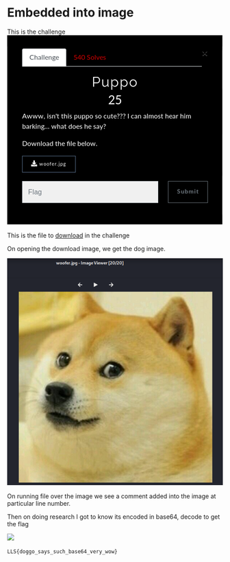 # Embedded into image

This is the challenge
![](images/pappo_ch.png)

This is the file to [download](woofer.jpg) in the challenge

On opening the download image, we get the dog image.

![](images/pappo_given.png)

On running file over the image we see a comment added into the image at particular line number.

Then on doing research I got to know its encoded in base64, decode to get the flag

![](images/papp0_sol.png)

```
LLS{doggo_says_such_base64_very_wow}
```
